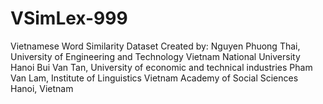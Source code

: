 # VSimLex-999
Vietnamese Word Similarity Dataset 
Created by: 
Nguyen Phuong Thai, University of  Engineering and Technology Vietnam National University Hanoi
Bui Van Tan, University of economic and technical industries
Pham Van Lam, Institute of Linguistics Vietnam Academy of Social Sciences Hanoi, Vietnam
